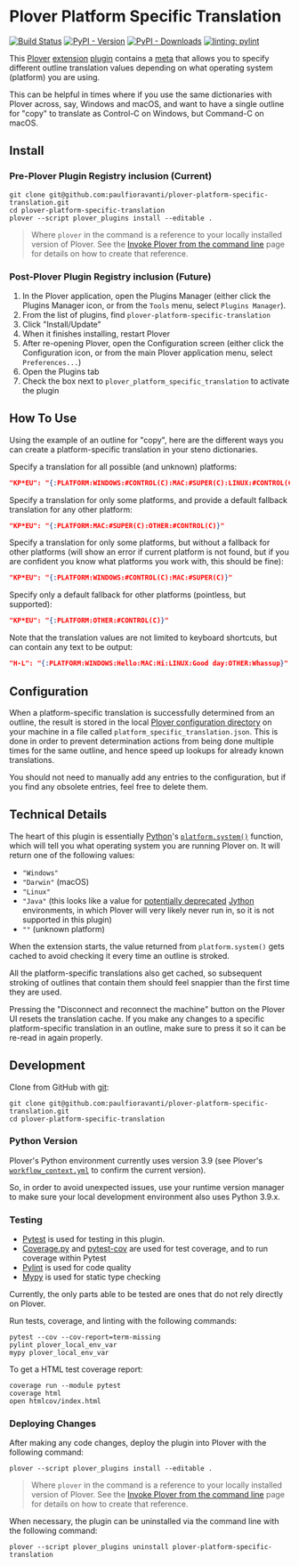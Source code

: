 # Plover Platform Specific Translation

[![Build Status][Build Status image]][Build Status url] [![PyPI - Version][PyPI version image]][PyPI url] [![PyPI - Downloads][PyPI downloads image]][PyPI url] [![linting: pylint][linting image]][linting url]

This [Plover][] [extension][] [plugin][] contains a [meta][] that allows you to
specify different outline translation values depending on what operating system
(platform) you are using.

This can be helpful in times where if you use the same dictionaries with Plover
across, say, Windows and macOS, and want to have a single outline for "copy" to
translate as Control-C on Windows, but Command-C on macOS.

## Install

### Pre-Plover Plugin Registry inclusion (Current)

```console
git clone git@github.com:paulfioravanti/plover-platform-specific-translation.git
cd plover-platform-specific-translation
plover --script plover_plugins install --editable .
```

> Where `plover` in the command is a reference to your locally installed version
> of Plover. See the [Invoke Plover from the command line][] page for details on
> how to create that reference.

### Post-Plover Plugin Registry inclusion (Future)

1. In the Plover application, open the Plugins Manager (either click the Plugins
   Manager icon, or from the `Tools` menu, select `Plugins Manager`).
2. From the list of plugins, find `plover-platform-specific-translation`
3. Click "Install/Update"
4. When it finishes installing, restart Plover
5. After re-opening Plover, open the Configuration screen (either click the
   Configuration icon, or from the main Plover application menu, select
   `Preferences...`)
6. Open the Plugins tab
7. Check the box next to `plover_platform_specific_translation` to activate the
   plugin

## How To Use

Using the example of an outline for "copy", here are the different ways you can
create a platform-specific translation in your steno dictionaries.

Specify a translation for all possible (and unknown) platforms:

```json
"KP*EU": "{:PLATFORM:WINDOWS:#CONTROL(C):MAC:#SUPER(C):LINUX:#CONTROL(C):OTHER:#CONTROL(C)}"
```

Specify a translation for only some platforms, and provide a default fallback
translation for any other platform:

```json
"KP*EU": "{:PLATFORM:MAC:#SUPER(C):OTHER:#CONTROL(C)}"
```

Specify a translation for only some platforms, but without a fallback for other
platforms (will show an error if current platform is not found, but if you are
confident you know what platforms you work with, this should be fine):

```json
"KP*EU": "{:PLATFORM:WINDOWS:#CONTROL(C):MAC:#SUPER(C)}"
```

Specify only a default fallback for other platforms (pointless, but supported):

```json
"KP*EU": "{:PLATFORM:OTHER:#CONTROL(C)}"
```

Note that the translation values are not limited to keyboard shortcuts, but can
contain any text to be output:

```json
"H-L": "{:PLATFORM:WINDOWS:Hello:MAC:Hi:LINUX:Good day:OTHER:Whassup}"
```

## Configuration

When a platform-specific translation is successfully determined from an outline,
the result is stored in the local [Plover configuration directory][] on your
machine in a file called `platform_specific_translation.json`. This is done in
order to prevent determination actions from being done multiple times for the
same outline, and hence speed up lookups for already known translations.

You should not need to manually add any entries to the configuration, but if you
find any obsolete entries, feel free to delete them.

## Technical Details

The heart of this plugin is essentially [Python][]'s [`platform.system()`][]
function, which will tell you what operating system you are running Plover on.
It will return one of the following values:

- `"Windows"`
- `"Darwin"` (macOS)
- `"Linux"`
- `"Java"` (this looks like a value for [potentially deprecated][] [Jython][]
  environments, in which Plover will very likely never run in, so it is not
  supported in this plugin)
- `""` (unknown platform)

When the extension starts, the value returned from `platform.system()` gets
cached to avoid checking it every time an outline is stroked.

All the platform-specific translations also get cached, so subsequent stroking
of outlines that contain them should feel snappier than the first time they are
used.

Pressing the "Disconnect and reconnect the machine" button on the Plover UI
resets the translation cache. If you make any changes to a specific
platform-specific translation in an outline, make sure to press it so it can
be re-read in again properly.

## Development

Clone from GitHub with [git][]:

```console
git clone git@github.com:paulfioravanti/plover-platform-specific-translation.git
cd plover-platform-specific-translation
```

### Python Version

Plover's Python environment currently uses version 3.9 (see Plover's
[`workflow_context.yml`][] to confirm the current version).

So, in order to avoid unexpected issues, use your runtime version manager to
make sure your local development environment also uses Python 3.9.x.

### Testing

- [Pytest][] is used for testing in this plugin.
- [Coverage.py][] and [pytest-cov][] are used for test coverage, and to run
  coverage within Pytest
- [Pylint][] is used for code quality
- [Mypy][] is used for static type checking

Currently, the only parts able to be tested are ones that do not rely directly
on Plover.

Run tests, coverage, and linting with the following commands:

```console
pytest --cov --cov-report=term-missing
pylint plover_local_env_var
mypy plover_local_env_var
```

To get a HTML test coverage report:

```console
coverage run --module pytest
coverage html
open htmlcov/index.html
```

### Deploying Changes

After making any code changes, deploy the plugin into Plover with the following
command:

```console
plover --script plover_plugins install --editable .
```

> Where `plover` in the command is a reference to your locally installed version
> of Plover. See the [Invoke Plover from the command line][] page for details on
> how to create that reference.

When necessary, the plugin can be uninstalled via the command line with the
following command:

```console
plover --script plover_plugins uninstall plover-platform-specific-translation
```

[Build Status image]: https://github.com/paulfioravanti/plover-platform-specific-translation/actions/workflows/ci.yml/badge.svg
[Build Status url]: https://github.com/paulfioravanti/plover-platform-specific-translation/actions/workflows/ci.yml
[Coverage.py]: https://github.com/nedbat/coveragepy
[extension]: https://plover.readthedocs.io/en/latest/plugin-dev/extensions.html
[git]: https://git-scm.com/
[Invoke Plover from the command line]: https://github.com/openstenoproject/plover/wiki/Invoke-Plover-from-the-command-line
[Jython]: https://www.jython.org/
[linting image]: https://img.shields.io/badge/linting-pylint-yellowgreen
[linting url]: https://github.com/pylint-dev/pylint
[meta]: https://plover.readthedocs.io/en/latest/plugin-dev/metas.html
[my steno dictionaries]: https://github.com/paulfioravanti/steno-dictionaries
[Mypy]: https://github.com/python/mypy
[`platform.system()`]: https://docs.python.org/3/library/platform.html#platform.system
[Plover]: https://www.openstenoproject.org/
[Plover configuration directory]: https://plover.readthedocs.io/en/latest/api/oslayer_config.html#plover.oslayer.config.CONFIG_DIR
[plugin]: https://plover.readthedocs.io/en/latest/plugins.html#types-of-plugins
[potentially deprecated]: https://discuss.python.org/t/lets-deprecate-platform-system-java/48026/4
[Pylint]: https://github.com/pylint-dev/pylint
[PyPI downloads image]:https://img.shields.io/pypi/dm/plover-platform-specific-translation
[PyPI version image]: https://img.shields.io/pypi/v/plover-platform-specific-translation
[PyPI url]: https://pypi.org/project/plover-platform-specific-translation/
[Pytest]: https://pytest.org/
[pytest-cov]: https://github.com/pytest-dev/pytest-cov/
[Python]: https://www.python.org/
[`workflow_context.yml`]: https://github.com/openstenoproject/plover/blob/master/.github/workflows/ci/workflow_context.yml
